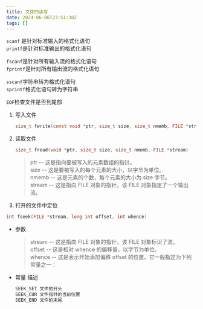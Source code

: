 ```yaml
---
title: 文件的读写
date: 2024-06-06T23:51:38Z
tags: []
---
```



​`scanf`​ 是针对标准输入的格式化语句  
​`printf`​是针对标准输出的格式化语句

​`fscanf`​是针对所有输入流的格式化语句  
​`fprintf`​是针对所有输出流的格式化语句

​`sscanf`​字符串转为格式化语句  
​`sprintf`​格式化语句转为字符串

​`EOF`​检查文件是否到尾部

1. 写入文件

    ```c
    size_t fwrite(const void *ptr, size_t size, size_t nmemb, FILE *stream)
    ```

2. 读取文件

    ```c
    size_t fread(void *ptr, size_t size, size_t nmemb, FILE *stream)
    ```

    > ptr -- 这是指向要被写入的元素数组的指针。  
    > size -- 这是要被写入的每个元素的大小，以字节为单位。  
    > nmemb -- 这是元素的个数，每个元素的大小为 size 字节。  
    > stream -- 这是指向 FILE 对象的指针，该 FILE 对象指定了一个输出流。

3. 打开的文件中定位

```c
int fseek(FILE *stream, long int offset, int whence)
```

* 参数

  > stream -- 这是指向 FILE 对象的指针，该 FILE 对象标识了流。  
  > offset -- 这是相对 whence 的偏移量，以字节为单位。  
  > whence -- 这是表示开始添加偏移 offset 的位置。它一般指定为下列常量之一：
  >
* 常量 描述

  ```c
  SEEK_SET 文件的开头
  SEEK_CUR 文件指针的当前位置
  SEEK_END 文件的末尾
  ```

